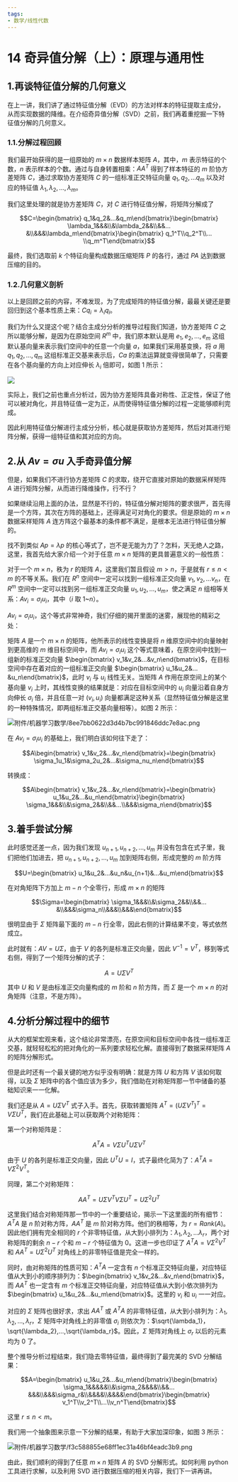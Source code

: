 ```yaml
---
tags:
- 数学/线性代数
---
```


# 14 奇异值分解（上）：原理与通用性

## 1.再谈特征值分解的几何意义

在上一讲，我们讲了通过特征值分解（EVD）的方法对样本的特征提取主成分，从而实现数据的降维。在介绍奇异值分解（SVD）之前，我们再着重挖掘一下特征值分解的几何意义。

### 1.1.分解过程回顾

我们最开始获得的是一组原始的 $m\times n$ 数据样本矩阵 $A$，其中，$m$ 表示特征的个数，$n$ 表示样本的个数。通过与自身转置相乘：$AA^T$ 得到了样本特征的 $m$ 阶协方差矩阵 $C$，通过求取协方差矩阵 $C$ 的一组标准正交特征向量 $q_1,q_2,…q_m$ 以及对应的特征值 $\lambda_1,\lambda_2,…,\lambda_m$。

我们这里处理的就是协方差矩阵 $C$，对 $C$ 进行特征值分解，将矩阵分解成了

$$C=\begin{bmatrix} q_1&q_2&…&q_m\end{bmatrix}\begin{bmatrix} \lambda_1&&&\\&\lambda_2&&\\&&…&\\&&&\lambda_m\end{bmatrix}\begin{bmatrix} q_1^T\\q_2^T\\…\\q_m^T\end{bmatrix}$$

最终，我们选取前 $k$ 个特征向量构成数据压缩矩阵 $P$ 的各行，通过 $PA$ 达到数据压缩的目的。

### 1.2.几何意义剖析

以上是回顾之前的内容，不难发现，为了完成矩阵的特征值分解，最最关键还是要回归到这个基本性质上来：$Cq_i=\lambda_i q_i$。

我们为什么又提这个呢？结合主成分分析的推导过程我们知道，协方差矩阵 $C$ 之所以能够分解，是因为在原始空间 $R^m$ 中，我们原本默认是用 $e_1,e_2,…,e_m$ 这组默认基向量来表示我们空间中的任意一个向量 $a$，如果我们采用基变换，将 $a$ 用 $q_1,q_2,…,q_m$ 这组标准正交基来表示后，$Ca$ 的乘法运算就变得很简单了，只需要在各个基向量的方向上对应伸长 $\lambda_i$ 倍即可，如图 1 所示：

![](../../附件/Pasted%20image%2020220314112327.png)

实际上，我们之前也重点分析过，因为协方差矩阵具备对称性、正定性，保证了他可以被对角化，并且特征值一定为正，从而使得特征值分解的过程一定能够顺利完成。

因此利用特征值分解进行主成分分析，核心就是获取协方差矩阵，然后对其进行矩阵分解，获得一组特征值和其对应的方向。

## 2.从 $Av=\sigma u$ 入手奇异值分解

但是，如果我们不进行协方差矩阵 $C$ 的求取，绕开它直接对原始的数据采样矩阵 $A$ 进行矩阵分解，从而进行降维操作，行不行？

如果继续沿用上面的办法，显然是不行的，特征值分解对矩阵的要求很严，首先得是一个方阵，其次在方阵的基础上，还得满足可对角化的要求。但是原始的 $m\times n$ 数据采样矩阵 $A$ 连方阵这个最基本的条件都不满足，是根本无法进行特征值分解的。

找不到类似 $Ap=\lambda p$ 的核心等式了，岂不是无能为力了？怎料，天无绝人之路，这里，我首先给大家介绍一个对于任意 $m\times n$ 矩阵的更具普遍意义的一般性质：

对于一个 $m\times n$，秩为 $r$ 的矩阵 $A$，这里我们暂且假设 $m>n$，于是就有 $r \leq n < m$ 的不等关系。我们在 $R^n$ 空间中一定可以找到一组标准正交向量 $v_1,v_2,…v_n$，在 $R^m$ 空间中一定可以找到另一组标准正交向量 $u_1,u_2,…,u_m$，使之满足 $n$ 组相等关系：$Av_i=\sigma_iu_i$，其中（$i$ 取 $1$~$n$）。

$Av_i=\sigma_iu_i$，这个等式非常神奇，我们仔细的揭开里面的迷雾，展现他的精彩之处：

矩阵 $A$ 是一个 $m \times n$ 的矩阵，他所表示的线性变换是将 $n$ 维原空间中的向量映射到更高维的 $m$ 维目标空间中，而 $Av_i=\sigma_iu_i$ 这个等式意味着，在原空间中找到一组新的标准正交向量 $\begin{bmatrix} v_1&v_2&…&v_n\end{bmatrix}$，在目标空间中存在着对应的一组标准正交向量 $\begin{bmatrix} u_1&u_2&…&u_n\end{bmatrix}$，此时 $v_i$ 与 $u_i$ 线性无关。当矩阵 $A$ 作用在原空间上的某个基向量 $v_i$ 上时，其线性变换的结果就是：对应在目标空间中的 $u_i$ 向量沿着自身方向伸长 $\sigma_i$ 倍，并且任意一对 $(v_i,u_i)$ 向量都满足这种关系（显然特征值分解是这里的一种特殊情况，即两组标准正交基向量相等）。如图 2 所示：

![附件/机器学习数学/8ee7bb0622d3d4b7bc991846ddc7e8ac.png](../../附件/机器学习数学/8ee7bb0622d3d4b7bc991846ddc7e8ac.png)

 在 $Av_i=\sigma_iu_i$ 的基础上，我们明白该如何往下走了：

$$A\begin{bmatrix} v_1&v_2&…&v_n\end{bmatrix}=\begin{bmatrix} \sigma_1u_1&\sigma_2u_2&…&\sigma_nu_n\end{bmatrix}$$

转换成：

$$A\begin{bmatrix} v_1&v_2&…&v_n\end{bmatrix}=\begin{bmatrix} u_1&u_2&…&u_n\end{bmatrix}\begin{bmatrix} \sigma_1&&&\\&\sigma_2&&\\&&…\\&&&\sigma_n\end{bmatrix}$$

## 3.着手尝试分解

此时感觉还差一点，因为我们发现 $u_{n+1},u_{n+2},…,u_{m}$ 并没有包含在式子里，我们把他们加进去，把 $u_{n+1},u_{n+2},…,u_{m}$ 加到矩阵右侧，形成完整的 $m$ 阶方阵

$$U=\begin{bmatrix} u_1&u_2&…&u_n&u_{n+1}&…&u_m\end{bmatrix}$$

在对角矩阵下方加上 $m-n$ 个全零行，形成 $m\times n$ 的矩阵

$$\Sigma=\begin{bmatrix} \sigma_1&&&\\&\sigma_2&&\\&&…&\\&&&\sigma_n\\&&&\\&&&\end{bmatrix}$$

很明显由于 $\Sigma$ 矩阵最下面的 $m-n$ 行全零，因此右侧的计算结果不变，等式依然成立。

此时就有：$AV=U\Sigma$，由于 $V$ 的各列是标准正交向量，因此 $V^{-1}=V^T$，移到等式右侧，得到了一个矩阵分解的式子：

$$A=U\Sigma V^T$$

其中 $U$ 和 $V$ 是由标准正交向量构成的 $m$ 阶和 $n$ 阶方阵，而 $\Sigma$ 是一个 $m\times n$ 的对角矩阵（注意，不是方阵）。

## 4.分析分解过程中的细节

从大的框架宏观来看，这个结论非常漂亮，在原空间和目标空间中各找一组标准正交基，就轻轻松松的把对角化的一系列要求轻松化解。直接得到了数据采样矩阵 $A$ 的矩阵分解形式。

但是此时还有一个最关键的地方似乎没有明确：就是方阵 $U$ 和方阵 $V$ 该如何取得，以及 $\Sigma$ 矩阵中的各个值应该为多少，我们借助在对称矩阵那一节中储备的基础知识来一一化解。

我们还是从 $A=U\Sigma V^T$ 式子入手。首先，获取转置矩阵 $A^T=(U\Sigma V^T)^T=V\Sigma U^T$，我们在此基础上可以获取两个对称矩阵：

第一个对称矩阵是：

$$A^TA=V\Sigma U^TU\Sigma V^T$$

由于 $U$ 的各列是标准正交向量，因此 $U^TU=I$，式子最终化简为了：$A^TA=V\Sigma^2V^T$。

同理，第二个对称矩阵：

$$AA^T=U\Sigma V^TV\Sigma U^T=U\Sigma^2U^T$$

这里我们结合对称矩阵那一节中的一个重要结论，揭示一下这里面的所有细节：$A^TA$ 是 $n$ 阶对称方阵，$AA^T$ 是 $m$ 阶对称方阵。他们的秩相等，为 $r=Rank(A)$。因此他们拥有完全相同的 $r$ 个非零特征值，从大到小排列为：$\lambda_1,\lambda_2,…\lambda_r$，两个对称矩阵的剩余 $n-r$ 个和 $m-r$ 个特征值为 $0$。这进一步也印证了 $A^TA=V\Sigma^2V^T$ 和 $AA^T=U\Sigma^2U^T$ 对角线上的非零特征值是完全一样的。

同时，由对称矩阵的性质可知：$A^TA$ 一定含有 $n$ 个标准正交特征向量，对应特征值从大到小的顺序排列为：$\begin{bmatrix} v_1&v_2&…&v_n\end{bmatrix}$，而 $AA^T$ 也一定含有 $m$ 个标准正交特征向量，对应特征值从大到小依次排列为 $\begin{bmatrix} u_1&u_2&…&u_m\end{bmatrix}$。这里的 $v_i$ 和 $u_i$ 一一对应。

对应的 $\Sigma$ 矩阵也很好求，求出 $AA^T$ 或 $A^TA$ 的非零特征值，从大到小排列为：$\lambda_1,\lambda_2,…,\lambda_r$，$\Sigma$ 矩阵中对角线上的非零值 $\sigma_i$ 则依次为：$\sqrt{\lambda_1}，\sqrt{\lambda_2},…,\sqrt{\lambda_r}$。因此，$\Sigma$ 矩阵对角线上 $\sigma_r$ 以后的元素均为 $0$ 了。

整个推导分析过程结束，我们隐去零特征值，最终得到了最完美的 SVD 分解结果：

$$A=\begin{bmatrix} u_1&u_2&…&u_m\end{bmatrix}\begin{bmatrix} \sigma_1&&&&&\\&\sigma_2&&&&\\&&…&&&\\&&&\sigma_r&\\&&&&\\&&&&\end{bmatrix}\begin{bmatrix} v_1^T\\v_2^T\\…\\v_n^T\end{bmatrix}$$

这里 $r \le n < m$。

我们用一个抽象图来示意一下分解的结果，有助于大家加深印象，如图 3 所示：

![附件/机器学习数学/f3c588855e68ff1ec31a46bf4eadc3b9.png](../../附件/机器学习数学/f3c588855e68ff1ec31a46bf4eadc3b9.png)

由此，我们顺利的得到了任意 $m\times n$ 矩阵 $A$ 的 SVD 分解形式。如何利用 python 工具进行求解，以及利用 SVD 进行数据压缩的相关内容，我们下一讲再讲。